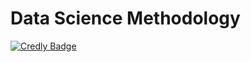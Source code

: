 # Data Science Methodology


[![Credly Badge](https://user-images.githubusercontent.com/84391594/152698782-2a9d0fbe-d011-4f06-996a-9a67b41bedef.png)](https://www.credly.com/badges/f6852cc8-7ee5-44ff-b8ad-e68692ec149b/public_url)
